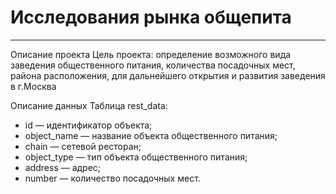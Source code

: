 # **Исследования рынка общепита**
_______________________________________________________________

Описание проекта
Цель проекта: определение возможного вида заведения общественного питания, количества посадочных мест, района расположения, для дальнейшего открытия и развития заведения в г.Москва

Описание данных Таблица rest_data:

- id — идентификатор объекта;
- object_name — название объекта общественного питания;
- chain — сетевой ресторан;
- object_type — тип объекта общественного питания;
- address — адрес;
- number — количество посадочных мест.
